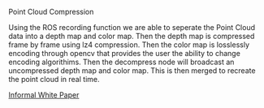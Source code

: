 Point Cloud Compression

Using the ROS recording function we are able to seperate the Point Cloud data into a
depth map and color map. Then the depth map is compressed frame by frame using lz4 compression.
Then the color map is losslessly encoding through opencv that provides the user the ability to 
change encoding algorithims. Then the decompress node will broadcast an uncompressed depth map
and color map. This is then merged to recreate the point cloud in real time.

[Informal White Paper](./FRI_Final_Paper.pdf)
